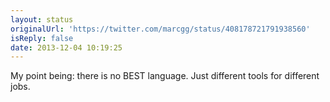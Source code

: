 ```yaml
---
layout: status
originalUrl: 'https://twitter.com/marcgg/status/408178721791938560'
isReply: false
date: 2013-12-04 10:19:25
---
```


My point being: there is no BEST language. Just different tools for different jobs.
